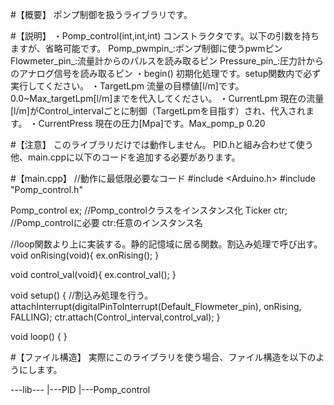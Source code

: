 #【概要】
ポンプ制御を扱うライブラリです。

#【説明】
・Pomp_control(int,int,int)
コンストラクタです。以下の引数を持ちますが、省略可能です。
Pomp_pwmpin_:ポンプ制御に使うpwmピン
Flowmeter_pin_:流量計からのパルスを読み取るピン
Pressure_pin_:圧力計からのアナログ信号を読み取るピン
・begin()
初期化処理です。setup関数内で必ず実行してください。
・TargetLpm
流量の目標値[l/m]です。0.0~Max_targetLpm[l/m]までを代入してください。
・CurrentLpm
現在の流量[l/m]がControl_intervalごとに制御（TargetLpmを目指す）され、代入されます。
・CurrentPress
現在の圧力[Mpa]です。Max_pomp_p 0.20

#【注意】
このライブラリだけでは動作しません。
PID.hと組み合わせて使う他、main.cppに以下のコードを追加する必要があります。

#【main.cpp】
//動作に最低限必要なコード
#include <Arduino.h>
#include "Pomp_control.h"

Pomp_control ex;  //Pomp_controlクラスをインスタンス化
Ticker ctr;       //Pomp_controlに必要 ctr:任意のインスタンス名

//loop関数より上に実装する。静的記憶域に居る関数。割込み処理で呼び出す。
void onRising(void){
  ex.onRising();
}

void control_val(void){
  ex.control_val();
}

void setup() {
  //割込み処理を行う。
  attachInterrupt(digitalPinToInterrupt(Default_Flowmeter_pin), onRising, FALLING);
  ctr.attach(Control_interval,control_val);
}

void loop() {
}

#【ファイル構造】
実際にこのライブラリを使う場合、ファイル構造を以下のようにします。

---lib---
        |---PID
        |---Pomp_control